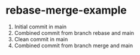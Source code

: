 # rebase-merge-example

1. Initial commit in main
2. Combined commit from branch rebase and main
3. Clean commit in main
4. Combined commit from branch merge and main
